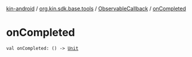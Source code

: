[kin-android](../../index.md) / [org.kin.sdk.base.tools](../index.md) / [ObservableCallback](index.md) / [onCompleted](./on-completed.md)

# onCompleted

`val onCompleted: () -> `[`Unit`](https://kotlinlang.org/api/latest/jvm/stdlib/kotlin/-unit/index.html)